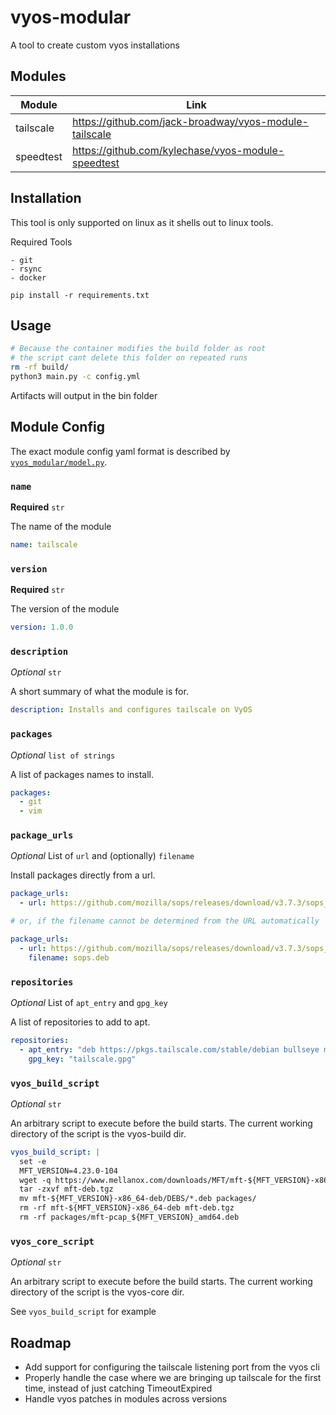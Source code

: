 # vyos-modular

A tool to create custom vyos installations

## Modules

| Module | Link |
| --------- | ------------------------------------------------------ |
| tailscale | https://github.com/jack-broadway/vyos-module-tailscale |
| speedtest | https://github.com/kylechase/vyos-module-speedtest |
## Installation

This tool is only supported on linux as it shells out to linux tools.

Required Tools

```
- git
- rsync
- docker
```

```python3
pip install -r requirements.txt
```

## Usage

```bash
# Because the container modifies the build folder as root
# the script cant delete this folder on repeated runs
rm -rf build/ 
python3 main.py -c config.yml
```

Artifacts will output in the bin folder

## Module Config

The exact module config yaml format is described by [`vyos_modular/model.py`](./vyos_modular/model.py).

### `name`

**Required** `str`

The name of the module

``` yaml
name: tailscale
```

### `version`

**Required** `str`

The version of the module

``` yaml
version: 1.0.0
```

### `description`

*Optional* `str`

A short summary of what the module is for.

``` yaml
description: Installs and configures tailscale on VyOS
```

### `packages`

*Optional* `list of strings`

A list of packages names to install.

``` yaml
packages:
  - git
  - vim
```

### `package_urls`

*Optional* List of `url` and (optionally) `filename`

Install packages directly from a url.

``` yaml
package_urls:
  - url: https://github.com/mozilla/sops/releases/download/v3.7.3/sops_3.7.3_amd64.deb

# or, if the filename cannot be determined from the URL automatically

package_urls:
  - url: https://github.com/mozilla/sops/releases/download/v3.7.3/sops_3.7.3_amd64.deb
    filename: sops.deb
```

### `repositories`

*Optional* List of `apt_entry` and `gpg_key`

A list of repositories to add to apt.

``` yaml
repositories:
  - apt_entry: "deb https://pkgs.tailscale.com/stable/debian bullseye main"
    gpg_key: "tailscale.gpg"
```

### `vyos_build_script`

*Optional* `str`

An arbitrary script to execute before the build starts. The current working directory of the script is the vyos-build dir.

``` yaml
vyos_build_script: |
  set -e
  MFT_VERSION=4.23.0-104
  wget -q https://www.mellanox.com/downloads/MFT/mft-${MFT_VERSION}-x86_64-deb.tgz -O mft-deb.tgz
  tar -zxvf mft-deb.tgz
  mv mft-${MFT_VERSION}-x86_64-deb/DEBS/*.deb packages/
  rm -rf mft-${MFT_VERSION}-x86_64-deb mft-deb.tgz
  rm -rf packages/mft-pcap_${MFT_VERSION}_amd64.deb
```

### `vyos_core_script`

*Optional* `str`

An arbitrary script to execute before the build starts. The current working directory of the script is the vyos-core dir.

See `vyos_build_script` for example


## Roadmap

- Add support for configuring the tailscale listening port from the vyos cli
- Properly handle the case where we are bringing up tailscale for the first time, instead of just catching TimeoutExpired
- Handle vyos patches in modules across versions
